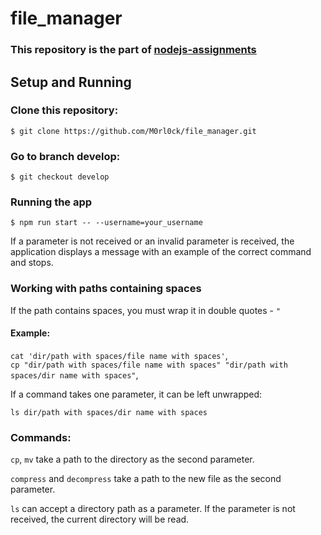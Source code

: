 # file_manager

### This repository is the part of [nodejs-assignments](https://github.com/AlreadyBored/nodejs-assignments)

## Setup and Running

### Clone this repository:

`$ git clone https://github.com/M0rl0ck/file_manager.git`

### Go to branch develop:

`$ git checkout develop`

### Running the app

`$ npm run start -- --username=your_username`

If a parameter is not received or an invalid parameter is received, the application displays a message with an example of the correct command and stops.

### Working with paths containing spaces

If the path contains spaces, you must wrap it in double quotes - `"`

#### Example:

`cat 'dir/path with spaces/file name with spaces'`,  
 `cp "dir/path with spaces/file name with spaces" "dir/path with spaces/dir name with spaces"`,

If a command takes one parameter, it can be left unwrapped:

`ls dir/path with spaces/dir name with spaces`

### Commands:

`cp`, `mv` take a path to the directory as the second parameter.

`compress` and `decompress` take a path to the new file as the second parameter.

`ls` can accept a directory path as a parameter. If the parameter is not received, the current directory will be read.
